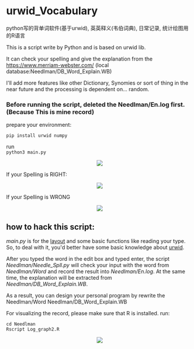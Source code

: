 # urwid_Vocabulary
python写的背单词软件(基于urwid), 英英释义(韦伯词典), 日常记录, 统计绘图用的R语言

This is  a script write by Python and is based on urwid lib.

It can check your spelling and give the explanation from the https://www.merriam-webster.com/ (local database:Needlman/DB_Word_Explain.WB)

I'll add more features like other Dictionary, Synomies or sort of thing in the near future and the processing is dependent on... random.

### Before running the script, <b>deleted the Needlman/En.log first</b>. (Because This is mine record)

prepare your environment:
```
pip install urwid numpy
```

run  
```python3 main.py```

<p align='center'>
<img src="img/Begin.png">
</p>

If your Spelling is RIGHT:
<p align='center'>
<img src="img/Right.png">
</p>

If your Spelling is WRONG
<p align='center'>
<img src="img/Wrong.png">
</p>

## how to hack this script:

<i>main.py</i> is for the <u>layout</u> and some basic functions like reading your type. So, to deal with it, you'd better have some basic knowledge about <u>urwid</u>.

After you typed the word in the edit box and typed enter, the script <i>Needlman/Needle_Spll.py</i> will check your input with the word from <i>Needlman/Word</i> and record the result into <i>Needlman/En.log</i>. At the same time, the explanation will be extracted from <i>Needlman/DB_Word_Explain.WB</i>.

As a result, you can design your personal program by rewrite the Needlman/Word Needlman/DB_Word_Explain.WB

For visualizing the record, please make sure that R is installed.
run:
```
cd Needlman
Rscript Log_graph2.R
```
<p align='center'>
<img src="img/Graphs.png">
</p>
